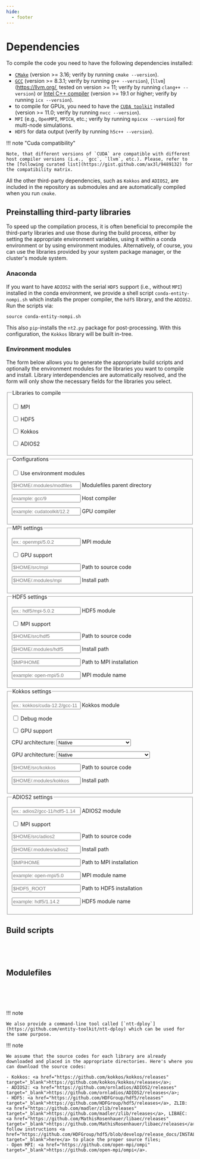 ```yaml
---
hide:
  - footer
---
```


# Dependencies

To compile the code you need to have the following dependencies installed:

  - [`CMake`](https://cmake.org/) (version >= 3.16; verify by running `cmake --version`).
  - [`GCC`](https://gcc.gnu.org/) (version >= 8.3.1; verify by running `g++ --version`), [`llvm`](https://llvm.org/, tested on version >= 11; verify by running `clang++ --version`) or [Intel C++ compiler](https://www.intel.com/content/www/us/en/developer/tools/oneapi/dpc-compiler.html) (version >= 19.1 or higher; verify by running `icx --version`).
  - to compile for GPUs, you need to have the [`CUDA toolkit`](https://developer.nvidia.com/cuda-toolkit) installed (version >= 11.0; verify by running `nvcc --version`).
  - `MPI` (e.g., `OpenMPI`, `MPICH`, etc.; verify by running `mpicxx --version`) for multi-node simulations.
  - `HDF5` for data output (verify by running `h5c++ --version`).

!!! note "Cuda compatibility"

    Note, that different versions of `CUDA` are compatible with different host compiler versions (i.e., `gcc`, `llvm`, etc.). Please, refer to the [following curated list](https://gist.github.com/ax3l/9489132) for the compatibility matrix.

All the other third-party dependencies, such as `Kokkos` and `ADIOS2`, are included in the repository as submodules and are automatically compiled when you run `cmake`. 

## Preinstalling third-party libraries

To speed up the compilation process, it is often beneficial to precompile the third-party libraries and use those during the build process, either by setting the appropriate environment variables, using it within a conda environment or by using environment modules. Alternatively, of course, you can use the libraries provided by your system package manager, or the cluster's module system.

### Anaconda

If you want to have `ADIOS2` with the serial `HDF5` support (i.e., without `MPI`) installed in the conda environment, we provide a shell script `conda-entity-nompi.sh` which installs the proper compiler, the `hdf5` library, and the `ADIOS2`. Run the scripts via:

```shell
source conda-entity-nompi.sh
```

This also `pip`-installs the `nt2.py` package for post-processing. With this configuration, the `Kokkos` library will be built in-tree.

### Environment modules

The form below allows you to generate the appropriate build scripts and optionally the environment modules for the libraries you want to compile and install. Library interdependencies are automatically resolved, and the form will only show the necessary fields for the libraries you select.

<form id="dependencies-form">
  <div class="grid">
    <fieldset>
      <legend>Libraries to compile</legend>
      <p>
        <input type="checkbox" id="mpi" name="lib_mpi" value="mpi">
        <label for="mpi">MPI</label>
      </p>
      <p>
        <input type="checkbox" id="hdf5" name="lib_hdf5" value="hdf5">
        <label for="hdf5">HDF5</label><br>
      </p>
      <p>
        <input type="checkbox" id="kokkos" name="lib_kokkos" value="kokkos">
        <label for="kokkos">Kokkos</label><br>
      </p>
      <p>
        <input type="checkbox" id="adios2" name="lib_adios2" value="adios2">
        <label for="adios2">ADIOS2</label><br>
      </p>
    </fieldset>
    <fieldset id="configs_fieldset">
      <legend>Configurations</legend>
      <p>
        <input type="checkbox" id="use_modules" name="use_modules" value="use_modules">
        <label for="use_modules">Use environment modules</label><br>
      </p>
      <p>
        <div class="textfield" id="use_modules_path">
          <input placeholder="$HOME/.modules/modfiles" type="text" name="use_modules_path" />
          <label for="use_modules_path">Modulefiles parent directory</label>
        </div>
      </p>
      <p>
        <div class="textfield" id="host_compiler_module">
          <input placeholder="example: gcc/9" type="text" name="host_compiler_module" required />
          <label for="host_compiler_module">Host compiler</label>
        </div>
      </p>
      <p>
        <div class="textfield" id="gpu_compiler_module">
          <input placeholder="example: cudatoolkit/12.2" type="text" name="gpu_compiler_module" required />
          <label for="gpu_compiler_module">GPU compiler</label>
        </div>
      </p>
    </fieldset>
    <fieldset id="mpi_fieldset">
      <legend>MPI settings</legend>
      <p>
        <div class="textfield" id="mpi_module">
          <input placeholder="ex.: openmpi/5.0.2" type="text" name="mpi_module" required />
          <label>MPI module</label>
        </div>
      </p>
      <p>
        <input type="checkbox" id="mpi_use_gpu" name="mpi_use_gpu" value="mpi_use_gpu">
        <label for="mpi_use_gpu">GPU support</label><br>
      </p>
      <p>
        <div class="textfield" id="mpi_src">
          <input placeholder="$HOME/src/mpi" type="text" name="mpi_src" />
          <label>Path to source code</label>
        </div>
      </p>
      <p>
        <div class="textfield" id="mpi_install">
          <input placeholder="$HOME/.modules/mpi" type="text" name="mpi_install" />
          <label>Install path</label>
        </div>
      </p>
    </fieldset>
    <fieldset id="hdf5_fieldset">
      <legend>HDF5 settings</legend>
      <p>
        <div class="textfield" id="hdf5_module">
          <input placeholder="ex.: hdf5/mpi-5.0.2" type="text" name="hdf5_module" required />
          <label>HDF5 module</label>
        </div>
      </p>
      <p>
        <input type="checkbox" id="hdf5_use_mpi" name="hdf5_use_mpi" value="hdf5_use_mpi">
        <label for="hdf5_use_mpi">MPI support</label><br>
      </p>
      <p>
        <div class="textfield" id="hdf5_src">
          <input placeholder="$HOME/src/hdf5" type="text" name="hdf5_src" />
          <label>Path to source code</label>
        </div>
      </p>
      <p>
        <div class="textfield" id="hdf5_install">
          <input placeholder="$HOME/.modules/hdf5" type="text" name="hdf5_install" />
          <label>Install path</label>
        </div>
      </p>
      <p>
        <div class="textfield" id="hdf5_mpi_path">
          <input placeholder="$MPIHOME" type="text" name="hdf5_mpi_path" />
          <label>Path to MPI installation</label>
        </div>
      </p>
      <p>
        <div class="textfield" id="hdf5_mpi_module">
          <input placeholder="example: open-mpi/5.0" type="text" id="hdf5_mpi_module" name="hdf5_mpi_module" />
          <label>MPI module name</label>
        </div>
      </p>
    </fieldset>
    <fieldset id="kokkos_fieldset">
      <legend>Kokkos settings</legend>
      <p>
        <div class="textfield" id="kokkos_module">
          <input placeholder="ex.: kokkos/cuda-12.2/gcc-11" type="text" name="kokkos_module" required />
          <label>Kokkos module</label>
        </div>
      </p>
      <p>
        <input type="checkbox" id="use_kokkos_debug" name="use_kokkos_debug" value="use_kokkos_debug">
        <label for="use_kokkos_debug">Debug mode</label><br>
      </p>
      <p>
        <input type="checkbox" id="kokkos_use_gpu" name="kokkos_use_gpu" value="kokkos_use_gpu">
        <label for="kokkos_use_gpu">GPU support</label><br>
      </p>
      <p>
        <label for="kokkos_cpuarch">CPU architecture: </label>
        <select name="kokkos_cpuarch" id="kokkos_cpuarch">
          <option value="NATIVE">Native</option>
          <optgroup label="ARM">
            <option value="A64FX">ARMv8.2 with SVE Support</option> 
            <option value="ARMV80">ARMv8.0</option>
            <option value="ARMV81">ARMv8.1</option>
            <option value="ARMV8_THUNDERX">ARMv8 ThunderX</option>
            <option value="ARMV8_THUNDERX2">ARMv8 ThunderX2</option>
          </optgroup>
          <optgroup label="AMD">
            <option value="AMDAVX">AMDAVX</option>
            <option value="ZEN">Zen</option>
            <option value="ZEN2">Zen 2</option>
            <option value="ZEN3">Zen 3</option>
          </optgroup>
          <optgroup label="Intel">
            <option value="SPR">Sapphire Rapids</option>
            <option value="SKX">Skylake</option>
            <option value="BDW">Broadwell</option>
            <option value="HSW">Haswell</option>
            <option value="SNB">Sandy Bridge</option>
            <option value="KNL">Knights Landing</option>
            <option value="KNC">Knights Corner</option>
          </optgroup>
          <optgroup label="IBM">
            <option value="POWER9">POWER9</option>
            <option value="POWER8">POWER8</option>
          </optgroup>
        </select>
      </p>
      <p id="kokkos_gpuarch_selector">
        <label for="kokkos_gpuarch">GPU architecture: </label>
        <select name="kokkos_gpuarch" id="kokkos_gpuarch">
          <option value="NATIVE">Native</option>
          <optgroup label="NVIDIA">
            <option value="HOPPER90">Hopper 9.0: H100</option>
            <option value="ADA89">Ada Lovelace 8.9: L4/L40</option>
            <option value="AMPERE86">Ampere 8.6: A40/A10/A16/A2</option>
            <option value="AMPERE80">Ampere 8.0: A100/A30</option>
            <option value="TURING75">Turing 7.5: T4</option>
            <option value="VOLTA72">Volta 7.2</option>
            <option value="VOLTA70">Volta 7.0: V100</option>
            <option value="PASCAL61">Pascal 6.1: P40/P4</option>
            <option value="PASCAL60">Pascal 6.0: P100</option>
            <option value="MAXWELL53">Maxwell 5.3</option>
            <option value="MAXWELL52">Maxwell 5.2: M60/M40</option>
            <option value="MAXWELL50">Maxwell 5.0</option>
            <option value="KEPLER37">Kepler 3.7: K80</option>
            <option value="KEPLER35">Kepler 3.5: K40/K20</option>
            <option value="KEPLER32">Kepler 3.2</option>
            <option value="KEPLER30">Kepler 3.0: K10</option>
          </optgroup>
          <optgroup label="AMD">
            <option value="AMD_GFX942">GFX942: MI300A/MI300X</option>
            <option value="AMD_GFX940">GFX940: MI300A (pre-production)</option>
            <option value="AMD_GFX90A">GFX90A: MI200 series</option>
            <option value="AMD_GFX908">GFX90A: MI100</option>
            <option value="AMD_GFX906">GFX906: MI50/MI60</option>
            <option value="AMD_GFX1100">GFX1100: 7900xt</option>
            <option value="AMD_GFX1030">GFX1030: V620/W6800</option>
          </optgroup>
          <optgroup label="Intel">
            <option value="INTEL_PVC">Xe-HPC: Max 1550</option>
            <option value="INTEL_XEHP">Xe-HP</option>
            <option value="INTEL_DG1">Iris Xe MAX (DG1)</option>
            <option value="INTEL_GEN12LP">Gen12LP: UHD Graphics 770</option>
            <option value="INTEL_GEN11">Gen11: UHD Graphics</option>
            <option value="INTEL_GEN9">Gen9: HD Graphics 510/Iris Pro 580</option>
            <option value="INTEL_GEN">Just-In-Time compilation</option>
          </optgroup>
        </select>
      </p>
      <p>
        <div class="textfield" id="kokkos_src">
          <input placeholder="$HOME/src/kokkos" type="text" name="kokkos_src" />
          <label>Path to source code</label>
        </div>
      </p>
      <p>
        <div class="textfield" id="kokkos_install">
          <input placeholder="$HOME/.modules/kokkos" type="text" name="kokkos_install" />
          <label>Install path</label>
        </div>
      </p>
    </fieldset>
    <fieldset id="adios2_fieldset">
      <legend>ADIOS2 settings</legend>
      <p>
        <div class="textfield" id="adios2_module">
          <input placeholder="ex.: adios2/gcc-11/hdf5-1.14" type="text" name="adios2_module" required />
          <label>ADIOS2 module</label>
        </div>
      </p>
      <p>
        <input type="checkbox" id="adios2_use_mpi" name="adios2_use_mpi" value="adios2_use_mpi">
        <label for="adios2_use_mpi">MPI support</label><br>
      </p>
      <p>
        <div class="textfield" id="adios2_src">
          <input placeholder="$HOME/src/adios2" type="text" name="adios2_src" />
          <label>Path to source code</label>
        </div>
      </p>
      <p>
        <div class="textfield" id="adios2_install">
          <input placeholder="$HOME/.modules/adios2" type="text" name="adios2_install" />
          <label>Install path</label>
        </div>
      </p>
      <p>
        <div class="textfield" id="adios2_mpi_path">
          <input placeholder="$MPIHOME" type="text" name="adios2_mpi_path" />
          <label>Path to MPI installation</label>
        </div>
      </p>
      <p>
        <div class="textfield" id="adios2_mpi_module">
          <input placeholder="example: open-mpi/5.0" type="text" id="adios2_mpi_module" name="adios2_mpi_module" />
          <label>MPI module name</label>
        </div>
      </p>
      <p>
        <div class="textfield" id="adios2_hdf5_path">
          <input placeholder="$HDF5_ROOT" type="text" name="adios2_hdf5_path" />
          <label>Path to HDF5 installation</label>
        </div>
      </p>
      <p>
        <div class="textfield" id="adios2_hdf5_module">
          <input placeholder="example: hdf5/1.14.2" type="text" id="adios2_hdf5_module" name="adios2_hdf5_module" />
          <label>HDF5 module name</label>
        </div>
      </p>
    </fieldset>
  </div>
</form>

## Build scripts

```sh title="MPI build/install script"
```

```sh title="HDF5 build/install script"
```

```sh title="Kokkos build/install script"
```

```sh title="ADIOS2 build/install script"
```

## Modulefiles

```sh title=""
```

```sh title=""
```

```sh title=""
```

```sh title=""
```

```sh title=""
```

!!! note

    We also provide a command-line tool called [`ntt-dploy`](https://github.com/entity-toolkit/ntt-dploy) which can be used for the same purpose.

!!! note

    We assume that the source codes for each library are already downloaded and placed in the appropriate directories. Here's where you can download the source codes:
    
    - Kokkos: <a href="https://github.com/kokkos/kokkos/releases" target="_blank">https://github.com/kokkos/kokkos/releases</a>;
    - ADIOS2: <a href="https://github.com/ornladios/ADIOS2/releases" target="_blank">https://github.com/ornladios/ADIOS2/releases</a>;
    - HDF5: <a href="https://github.com/HDFGroup/hdf5/releases" target="_blank">https://github.com/HDFGroup/hdf5/releases</a>, ZLIB: <a href="https://github.com/madler/zlib/releases" target="_blank">https://github.com/madler/zlib/releases</a>, LIBAEC: <a href="https://github.com/MathisRosenhauer/libaec/releases" target="_blank">https://github.com/MathisRosenhauer/libaec/releases</a>; follow instructions <a href="https://github.com/HDFGroup/hdf5/blob/develop/release_docs/INSTALL_CMake.txt" target="_blank">here</a> to place the proper source files;
    - Open MPI: <a href="https://github.com/open-mpi/ompi" target="_blank">https://github.com/open-mpi/ompi</a>.

<script src="../dependencies.js"></script>